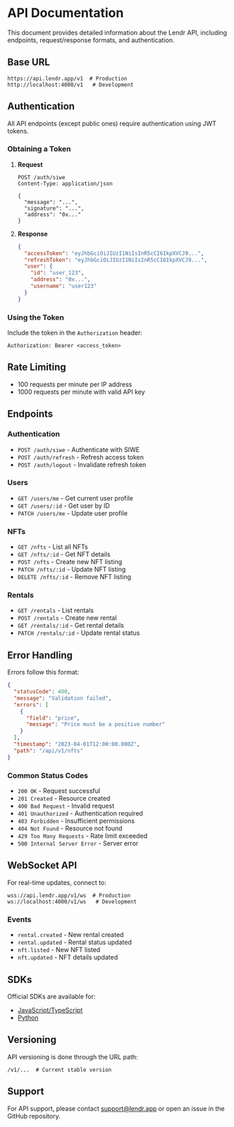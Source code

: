 # API Documentation

This document provides detailed information about the Lendr API, including endpoints, request/response formats, and authentication.

## Base URL

```
https://api.lendr.app/v1  # Production
http://localhost:4000/v1   # Development
```

## Authentication

All API endpoints (except public ones) require authentication using JWT tokens.

### Obtaining a Token

1. **Request**
   ```http
   POST /auth/siwe
   Content-Type: application/json
   
   {
     "message": "...",
     "signature": "...",
     "address": "0x..."
   }
   ```

2. **Response**
   ```json
   {
     "accessToken": "eyJhbGciOiJIUzI1NiIsInR5cCI6IkpXVCJ9...",
     "refreshToken": "eyJhbGciOiJIUzI1NiIsInR5cCI6IkpXVCJ9...",
     "user": {
       "id": "user_123",
       "address": "0x...",
       "username": "user123"
     }
   }
   ```

### Using the Token

Include the token in the `Authorization` header:

```
Authorization: Bearer <access_token>
```

## Rate Limiting

- 100 requests per minute per IP address
- 1000 requests per minute with valid API key

## Endpoints

### Authentication

- `POST /auth/siwe` - Authenticate with SIWE
- `POST /auth/refresh` - Refresh access token
- `POST /auth/logout` - Invalidate refresh token

### Users

- `GET /users/me` - Get current user profile
- `GET /users/:id` - Get user by ID
- `PATCH /users/me` - Update user profile

### NFTs

- `GET /nfts` - List all NFTs
- `GET /nfts/:id` - Get NFT details
- `POST /nfts` - Create new NFT listing
- `PATCH /nfts/:id` - Update NFT listing
- `DELETE /nfts/:id` - Remove NFT listing

### Rentals

- `GET /rentals` - List rentals
- `POST /rentals` - Create new rental
- `GET /rentals/:id` - Get rental details
- `PATCH /rentals/:id` - Update rental status

## Error Handling

Errors follow this format:

```json
{
  "statusCode": 400,
  "message": "Validation failed",
  "errors": [
    {
      "field": "price",
      "message": "Price must be a positive number"
    }
  ],
  "timestamp": "2023-04-01T12:00:00.000Z",
  "path": "/api/v1/nfts"
}
```

### Common Status Codes

- `200 OK` - Request successful
- `201 Created` - Resource created
- `400 Bad Request` - Invalid request
- `401 Unauthorized` - Authentication required
- `403 Forbidden` - Insufficient permissions
- `404 Not Found` - Resource not found
- `429 Too Many Requests` - Rate limit exceeded
- `500 Internal Server Error` - Server error

## WebSocket API

For real-time updates, connect to:

```
wss://api.lendr.app/v1/ws  # Production
ws://localhost:4000/v1/ws   # Development
```

### Events

- `rental.created` - New rental created
- `rental.updated` - Rental status updated
- `nft.listed` - New NFT listed
- `nft.updated` - NFT details updated

## SDKs

Official SDKs are available for:

- [JavaScript/TypeScript](https://github.com/CS-Martin/lendr-sdk-js)
- [Python](https://github.com/CS-Martin/lendr-sdk-python)

## Versioning

API versioning is done through the URL path:

```
/v1/...  # Current stable version
```

## Support

For API support, please contact support@lendr.app or open an issue in the GitHub repository.
